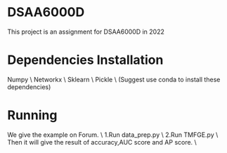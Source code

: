 # DSAA6000D
This project is an assignment for DSAA6000D in 2022
# Dependencies Installation
Numpy \\
Networkx \\
Sklearn \\
Pickle \\
(Suggest use conda to install these dependencies)
# Running
We give the example on Forum. \\
1.Run data_prep.py \\
2.Run TMFGE.py \\
Then it will give the result of accuracy,AUC score and AP score. \\

